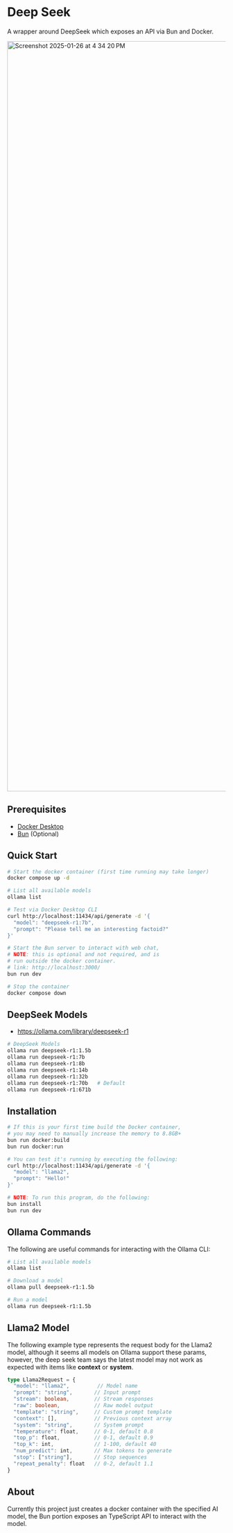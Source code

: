 # Deep Seek

A wrapper around DeepSeek which exposes an API via Bun and Docker.

<img width="1725" alt="Screenshot 2025-01-26 at 4 34 20 PM" src="https://github.com/user-attachments/assets/9d730e27-ba5c-4d50-b949-dda701127e1e" />

## Prerequisites

- [Docker Desktop](https://www.docker.com/products/docker-desktop/)
- [Bun](https://bun.sh/) (Optional)

## Quick Start

```bash
# Start the docker container (first time running may take longer)
docker compose up -d

# List all available models
ollama list

# Test via Docker Desktop CLI
curl http://localhost:11434/api/generate -d '{
  "model": "deepseek-r1:7b",
  "prompt": "Please tell me an interesting factoid?"
}'

# Start the Bun server to interact with web chat,
# NOTE: this is optional and not required, and is
# run outside the docker container.
# link: http://localhost:3000/
bun run dev

# Stop the container
docker compose down
```

## DeepSeek Models

- https://ollama.com/library/deepseek-r1

```bash
# DeepSeek Models
ollama run deepseek-r1:1.5b
ollama run deepseek-r1:7b
ollama run deepseek-r1:8b
ollama run deepseek-r1:14b
ollama run deepseek-r1:32b
ollama run deepseek-r1:70b   # Default
ollama run deepseek-r1:671b
```

## Installation

```bash
# If this is your first time build the Docker container,
# you may need to manually increase the memory to 8.8GB+
bun run docker:build
bun run docker:run

# You can test it's running by executing the following:
curl http://localhost:11434/api/generate -d '{
  "model": "llama2",
  "prompt": "Hello!"
}'

# NOTE: To run this program, do the following:
bun install
bun run dev
```

## Ollama Commands

The following are useful commands for interacting with the Ollama CLI:

```bash
# List all available models
ollama list

# Download a model
ollama pull deepseek-r1:1.5b

# Run a model
ollama run deepseek-r1:1.5b
```

## Llama2 Model

The following example type represents the request body for the Llama2 model, although it seems all models on Ollama support these params, however, the deep seek team says the latest model may not work as expected with items like **context** or **system**.

```ts
type Llama2Request = {
  "model": "llama2",         // Model name
  "prompt": "string",       // Input prompt
  "stream": boolean,        // Stream responses
  "raw": boolean,           // Raw model output
  "template": "string",     // Custom prompt template
  "context": [],            // Previous context array
  "system": "string",       // System prompt
  "temperature": float,     // 0-1, default 0.8
  "top_p": float,           // 0-1, default 0.9
  "top_k": int,             // 1-100, default 40
  "num_predict": int,       // Max tokens to generate
  "stop": ["string"],       // Stop sequences
  "repeat_penalty": float   // 0-2, default 1.1
}
```

## About

Currently this project just creates a docker container with the specified AI model,
the Bun portion exposes an TypeScript API to interact with the model.
